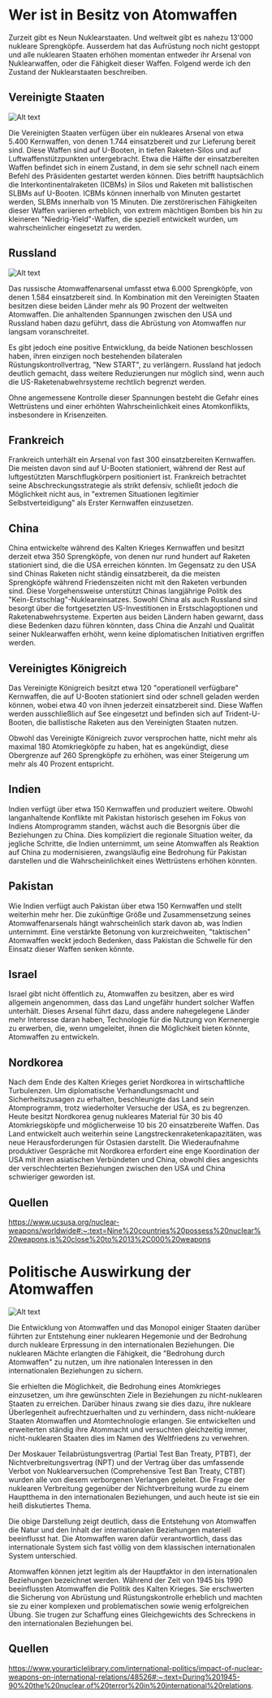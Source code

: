 # Wer ist in Besitz von Atomwaffen

Zurzeit gibt es Neun Nuklearstaaten. Und weltweit gibt es nahezu 13'000 nukleare Sprengköpfe. Ausserdem hat das Aufrüstung noch nicht gestoppt und alle nuklearen Staaten erhöhen momentan entweder ihr Arsenal von Nuklearwaffen, oder die Fähigkeit dieser Waffen. Folgend werde ich den Zustand der Nuklearstaaten beschreiben.

## Vereinigte Staaten
![Alt text](https://cdn.britannica.com/33/4833-004-828A9A84/Flag-United-States-of-America.jpg)

Die Vereinigten Staaten verfügen über ein nukleares Arsenal von etwa 5.400 Kernwaffen, von denen 1.744 einsatzbereit und zur Lieferung bereit sind. Diese Waffen sind auf U-Booten, in tiefen Raketen-Silos und auf Luftwaffenstützpunkten untergebracht. Etwa die Hälfte der einsatzbereiten Waffen befindet sich in einem Zustand, in dem sie sehr schnell nach einem Befehl des Präsidenten gestartet werden können. Dies betrifft hauptsächlich die Interkontinentalraketen (ICBMs) in Silos und Raketen mit ballistischen SLBMs auf U-Booten. ICBMs können innerhalb von Minuten gestartet werden, SLBMs innerhalb von 15 Minuten. Die zerstörerischen Fähigkeiten dieser Waffen variieren erheblich, von extrem mächtigen Bomben bis hin zu kleineren "Niedrig-Yield"-Waffen, die speziell entwickelt wurden, um wahrscheinlicher eingesetzt zu werden.

## Russland
![Alt text](https://upload.wikimedia.org/wikipedia/en/thumb/f/f3/Flag_of_Russia.svg/383px-Flag_of_Russia.svg.png)

Das russische Atomwaffenarsenal umfasst etwa 6.000 Sprengköpfe, von denen 1.584 einsatzbereit sind. In Kombination mit den Vereinigten Staaten besitzen diese beiden Länder mehr als 90 Prozent der weltweiten Atomwaffen. Die anhaltenden Spannungen zwischen den USA und Russland haben dazu geführt, dass die Abrüstung von Atomwaffen nur langsam voranschreitet.

Es gibt jedoch eine positive Entwicklung, da beide Nationen beschlossen haben, ihren einzigen noch bestehenden bilateralen Rüstungskontrollvertrag, "New START", zu verlängern. Russland hat jedoch deutlich gemacht, dass weitere Reduzierungen nur möglich sind, wenn auch die US-Raketenabwehrsysteme rechtlich begrenzt werden.

Ohne angemessene Kontrolle dieser Spannungen besteht die Gefahr eines Wettrüstens und einer erhöhten Wahrscheinlichkeit eines Atomkonflikts, insbesondere in Krisenzeiten.

## Frankreich

Frankreich unterhält ein Arsenal von fast 300 einsatzbereiten Kernwaffen. Die meisten davon sind auf U-Booten stationiert, während der Rest auf luftgestützten Marschflugkörpern positioniert ist. Frankreich betrachtet seine Abschreckungsstrategie als strikt defensiv, schließt jedoch die Möglichkeit nicht aus, in "extremen Situationen legitimier Selbstverteidigung" als Erster Kernwaffen einzusetzen.

## China

China entwickelte während des Kalten Krieges Kernwaffen und besitzt derzeit etwa 350 Sprengköpfe, von denen nur rund hundert auf Raketen stationiert sind, die die USA erreichen könnten. Im Gegensatz zu den USA sind Chinas Raketen nicht ständig einsatzbereit, da die meisten Sprengköpfe während Friedenszeiten nicht mit den Raketen verbunden sind. Diese Vorgehensweise unterstützt Chinas langjährige Politik des "Kein-Erstschlag"-Nukleareinsatzes. Sowohl China als auch Russland sind besorgt über die fortgesetzten US-Investitionen in Erstschlagoptionen und Raketenabwehrsysteme. Experten aus beiden Ländern haben gewarnt, dass diese Bedenken dazu führen könnten, dass China die Anzahl und Qualität seiner Nuklearwaffen erhöht, wenn keine diplomatischen Initiativen ergriffen werden.

## Vereinigtes Königreich

Das Vereinigte Königreich besitzt etwa 120 "operationell verfügbare" Kernwaffen, die auf U-Booten stationiert sind oder schnell geladen werden können, wobei etwa 40 von ihnen jederzeit einsatzbereit sind. Diese Waffen werden ausschließlich auf See eingesetzt und befinden sich auf Trident-U-Booten, die ballistische Raketen aus den Vereinigten Staaten nutzen.

Obwohl das Vereinigte Königreich zuvor versprochen hatte, nicht mehr als maximal 180 Atomkriegköpfe zu haben, hat es angekündigt, diese Obergrenze auf 260 Sprengköpfe zu erhöhen, was einer Steigerung um mehr als 40 Prozent entspricht.

## Indien

Indien verfügt über etwa 150 Kernwaffen und produziert weitere. Obwohl langanhaltende Konflikte mit Pakistan historisch gesehen im Fokus von Indiens Atomprogramm standen, wächst auch die Besorgnis über die Beziehungen zu China. Dies kompliziert die regionale Situation weiter, da jegliche Schritte, die Indien unternimmt, um seine Atomwaffen als Reaktion auf China zu modernisieren, zwangsläufig eine Bedrohung für Pakistan darstellen und die Wahrscheinlichkeit eines Wettrüstens erhöhen könnten.

## Pakistan

Wie Indien verfügt auch Pakistan über etwa 150 Kernwaffen und stellt weiterhin mehr her. Die zukünftige Größe und Zusammensetzung seines Atomwaffenarsenals hängt wahrscheinlich stark davon ab, was Indien unternimmt. Eine verstärkte Betonung von kurzreichweiten, "taktischen" Atomwaffen weckt jedoch Bedenken, dass Pakistan die Schwelle für den Einsatz dieser Waffen senken könnte.

## Israel


Israel gibt nicht öffentlich zu, Atomwaffen zu besitzen, aber es wird allgemein angenommen, dass das Land ungefähr hundert solcher Waffen unterhält. Dieses Arsenal führt dazu, dass andere nahegelegene Länder mehr Interesse daran haben, Technologie für die Nutzung von Kernenergie zu erwerben, die, wenn umgeleitet, ihnen die Möglichkeit bieten könnte, Atomwaffen zu entwickeln.

## Nordkorea


Nach dem Ende des Kalten Krieges geriet Nordkorea in wirtschaftliche Turbulenzen. Um diplomatische Verhandlungsmacht und Sicherheitszusagen zu erhalten, beschleunigte das Land sein Atomprogramm, trotz wiederholter Versuche der USA, es zu begrenzen. Heute besitzt Nordkorea genug nukleares Material für 30 bis 40 Atomkriegsköpfe und möglicherweise 10 bis 20 einsatzbereite Waffen. Das Land entwickelt auch weiterhin seine Langstreckenraketenkapazitäten, was neue Herausforderungen für Ostasien darstellt. Die Wiederaufnahme produktiver Gespräche mit Nordkorea erfordert eine enge Koordination der USA mit ihren asiatischen Verbündeten und China, obwohl dies angesichts der verschlechterten Beziehungen zwischen den USA und China schwieriger geworden ist.


## Quellen
https://www.ucsusa.org/nuclear-weapons/worldwide#:~:text=Nine%20countries%20possess%20nuclear%20weapons,is%20close%20to%2013%2C000%20weapons



# Politische Auswirkung der Atomwaffen
![Alt text](https://www.greenleft.org.au/sites/default/files/styles/new_large/public/p3_trump-launch.jpg?itok=t3-WfQR6)

Die Entwicklung von Atomwaffen und das Monopol einiger Staaten darüber führten zur Entstehung einer nuklearen Hegemonie und der Bedrohung durch nukleare Erpressung in den internationalen Beziehungen. Die nuklearen Mächte erlangten die Fähigkeit, die "Bedrohung durch Atomwaffen" zu nutzen, um ihre nationalen Interessen in den internationalen Beziehungen zu sichern.

Sie erhielten die Möglichkeit, die Bedrohung eines Atomkrieges einzusetzen, um ihre gewünschten Ziele in Beziehungen zu nicht-nuklearen Staaten zu erreichen. Darüber hinaus zwang sie dies dazu, ihre nukleare Überlegenheit aufrechtzuerhalten und zu verhindern, dass nicht-nukleare Staaten Atomwaffen und Atomtechnologie erlangen. Sie entwickelten und erweiterten ständig ihre Atommacht und versuchten gleichzeitig immer, nicht-nuklearen Staaten dies im Namen des Weltfriedens zu verwehren.

Der Moskauer Teilabrüstungsvertrag (Partial Test Ban Treaty, PTBT), der Nichtverbreitungsvertrag (NPT) und der Vertrag über das umfassende Verbot von Nuklearversuchen (Comprehensive Test Ban Treaty, CTBT) wurden alle von diesem verborgenen Verlangen geleitet. Die Frage der nuklearen Verbreitung gegenüber der Nichtverbreitung wurde zu einem Hauptthema in den internationalen Beziehungen, und auch heute ist sie ein heiß diskutiertes Thema.

Die obige Darstellung zeigt deutlich, dass die Entstehung von Atomwaffen die Natur und den Inhalt der internationalen Beziehungen materiell beeinflusst hat. Die Atomwaffen waren dafür verantwortlich, dass das internationale System sich fast völlig von dem klassischen internationalen System unterschied.

Atomwaffen können jetzt legitim als der Hauptfaktor in den internationalen Beziehungen bezeichnet werden. Während der Zeit von 1945 bis 1990 beeinflussten Atomwaffen die Politik des Kalten Krieges. Sie erschwerten die Sicherung von Abrüstung und Rüstungskontrolle erheblich und machten sie zu einer komplexen und problematischen sowie wenig erfolgreichen Übung. Sie trugen zur Schaffung eines Gleichgewichts des Schreckens in den internationalen Beziehungen bei.


## Quellen
https://www.yourarticlelibrary.com/international-politics/impact-of-nuclear-weapons-on-international-relations/48526#:~:text=During%201945-90%20the%20nuclear,of%20terror%20in%20international%20relations.
